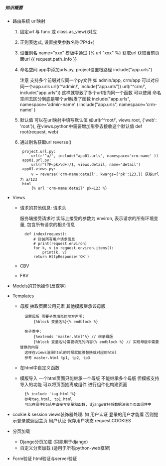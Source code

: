 ##### 知识概要

* 路由系统 url映射
    1. 固定url 与 func 或 class.as_view()对应
    2. 正则表达式, 设置接受参数名称(?P<nid>\d+)
    3. 设置别名 name="xxx" 模版中通过 {% url "xxx" %} 获取url
       获取当前页面url {{ request.path_info }}
    4. 命名空间 app中添加urls.py, project设置根路径 include("app.urls")

        注意 支持多个前缀对应同一个py文件
        如 admin/app, crm/app
        可以对应同一个app.urls
        url(r'^admin/', include("app.urls"))
        url(r'^crm/', include("app.urls"))
        这样就导致了多个url指向同一个函数 可以使用 命名空间去区分到底是哪个url触发了函数
        include("app.urls", namespace='admin-name' )
        include("app.urls", namespace='crm-name' )

    5. 默认值 可以在url映射中填写默认值 如url(r'^root/', views.root, {'web': 'root'}),
       在views.python中需要增加形參去接收这个默认值 def root(request, web)

    6. 通过别名获取url reverse()

            project.url.py:
                url(r'^a/', include("app01.urls", namespace='crm-name' ))
            app01.url.py:
                url(r^(?P<pk>\d+)/$, views.detail, name='detail')
            app01.views.py:
                v = reverse('crm-name:detail', kwargs={'pk':123,}) 获取url为 a/123
            html
                {% url 'crm-name:detail' pk=123 %}

* Views
    - 请求的其他信息: 请求头

        服务端接受请求时 实际上接受的参数为 environ, 表示请求的所有环境变量, 包含所有请求的相关信息

            def index(request):
                # 封装所有用户请求信息
                # print(request.environ)
                for k, v in request.environ.items():
                    print(k, v)
                return HttpResponse('OK')

    - CBV
    - FBV

* Models的其他操作(反查等)


* Templates
    - 母版 抽取页面公用元素 其他模版继承该母版

            设置母版 需要子类填充的地方声明:
                {%block 变量名%}{% endblock %}

            在子类中:
                {%extends 'master.html'%} // 继承母版
                {%block 变量名%}需要填充的内容{% endblock %} // 实现母版中需要替换的内容
            这样在views渲染html的时候就能够替换成对应的html
            参考 master.html tp1, tp2, tp3

    - 在html中自定义函数

    - 模版导入
        一个html页面只能继承一个母版 不能继承多个母版
        但模板支持导入的功能 可以将页面抽离成组件 进行组件化构建页面

            {% include 'tag.html'%}
            参考tag.html, tp1.html
            可以在组件html中直接写变量和函数, django支持将数据渲染至页面组件中

* cookie & session
    views装饰器处理: 如 用户认证
           登录的用户才能看 否则提示登录或返回主页
    用户认证 保存用户状态
    request.COOKIES

* 分页加载
    - Django分页加载 (只能用于django)
    - 自定义分页加载 (适用于所有python-web框架)

* Form验证 html验证与server验证


